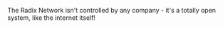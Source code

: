 The Radix Network isn't controlled by any company - it's a totally open system, like the internet itself!
